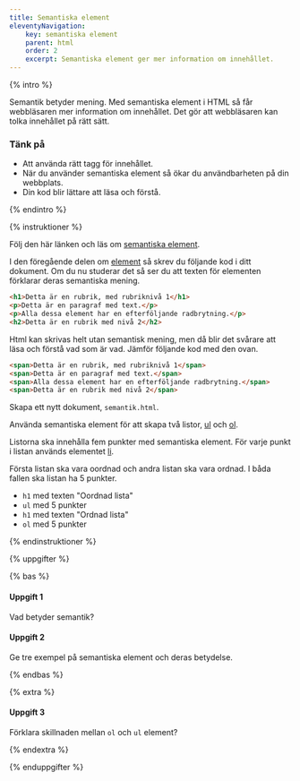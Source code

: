 ```yaml
---
title: Semantiska element
eleventyNavigation:
    key: semantiska element
    parent: html
    order: 2
    excerpt: Semantiska element ger mer information om innehållet.
---
```


{% intro %}

Semantik betyder mening. Med semantiska element i HTML så får webbläsaren mer information om innehållet. Det gör att webbläsaren kan tolka innehållet på rätt sätt.

### Tänk på

- Att använda rätt tagg för innehållet.
- När du använder semantiska element så ökar du användbarheten på din webbplats.
- Din kod blir lättare att läsa och förstå.

{% endintro %}

{% instruktioner %}

Följ den här länken och läs om [semantiska element](https://developer.mozilla.org/en-US/docs/Glossary/Semantics#Semantics_in_HTML).

I den föregående delen om [element](/tekniker/html/element) så skrev du följande kod i ditt dokument. Om du nu studerar det så ser du att texten för elementen förklarar deras semantiska mening.

```html
<h1>Detta är en rubrik, med rubriknivå 1</h1>
<p>Detta är en paragraf med text.</p>
<p>Alla dessa element har en efterföljande radbrytning.</p>
<h2>Detta är en rubrik med nivå 2</h2>
```

Html kan skrivas helt utan semantisk mening, men då blir det svårare att läsa och förstå vad som är vad. Jämför följande kod med den ovan.

```html
<span>Detta är en rubrik, med rubriknivå 1</span>
<span>Detta är en paragraf med text.</span>
<span>Alla dessa element har en efterföljande radbrytning.</span>
<span>Detta är en rubrik med nivå 2</span>
```

Skapa ett nytt dokument, `semantik.html`.

Använda semantiska element för att skapa två listor, [ul](https://developer.mozilla.org/en-US/docs/Web/HTML/Element/ul) och [ol](https://developer.mozilla.org/en-US/docs/Web/HTML/Element/ol).

Listorna ska innehålla fem punkter med semantiska element. För varje punkt i listan används elementet [li](https://developer.mozilla.org/en-US/docs/Web/HTML/Element/li).

Första listan ska vara oordnad och andra listan ska vara ordnad. I båda fallen ska listan ha 5 punkter.

- `h1` med texten "Oordnad lista"
- `ul` med 5 punkter
- `h1` med texten "Ordnad lista"
- `ol` med 5 punkter

{% endinstruktioner %}

{% uppgifter %}

{% bas %}

#### Uppgift 1

Vad betyder semantik?

#### Uppgift 2

Ge tre exempel på semantiska element och deras betydelse.

{% endbas %}

{% extra %}

#### Uppgift 3

Förklara skillnaden mellan `ol` och `ul` element?

{% endextra %}

{% enduppgifter %}
